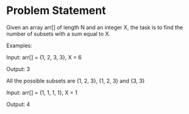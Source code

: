 # Problem Statement 

Given an array arr[] of length N and an integer X, the task is to find the number of subsets with a sum equal to X.

Examples: 

Input: arr[] = {1, 2, 3, 3}, X = 6 

Output: 3 

All the possible subsets are {1, 2, 3}, 
{1, 2, 3} and {3, 3}

Input: arr[] = {1, 1, 1, 1}, X = 1 

Output: 4 
